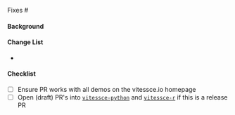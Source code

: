 <!-- Credit (as a starting template): https://github.com/visgl/deck.gl/blob/master/.github/pull_request_template.md -->
<!-- For feature, feature enhancement or bug fix, create an issue first and finish To Do List there -->
<!-- Anything doesn't work as expected is a bug, including code, doc and test -->
Fixes #
<!-- For other PRs without open issue -->
#### Background
<!-- For all the PRs -->
#### Change List
-
#### Checklist
 - [ ] Ensure PR works with all demos on the vitessce.io homepage
 - [ ] Open (draft) PR's into [`vitessce-python`](https://github.com/vitessce/vitessce-python) and [`vitessce-r`](https://github.com/vitessce/vitessce-r) if this is a release PR
